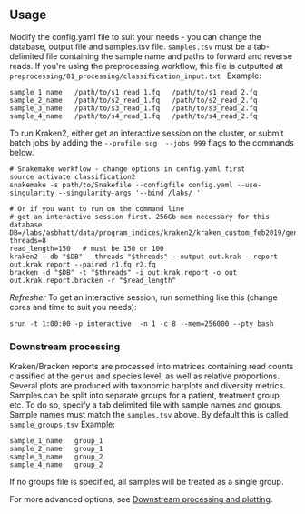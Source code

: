 ## Usage
Modify the config.yaml file to suit your needs - you can change the database, output file and samples.tsv file. `samples.tsv` must be a tab-delimited file containing the sample name and paths to forward and reverse reads. If you're using the preprocessing workflow, this file is outputted at `preprocessing/01_processing/classification_input.txt ` Example:

```
sample_1_name	/path/to/s1_read_1.fq	/path/to/s1_read_2.fq
sample_2_name	/path/to/s2_read_1.fq	/path/to/s2_read_2.fq
sample_3_name   /path/to/s3_read_1.fq   /path/to/s3_read_2.fq
sample_4_name	/path/to/s4_read_1.fq	/path/to/s4_read_2.fq
```

To run Kraken2, either get an interactive session on the cluster, or submit batch jobs by adding the `--profile scg  --jobs 999` flags to the commands below. 

```
# Snakemake workflow - change options in config.yaml first
source activate classification2
snakemake -s path/to/Snakefile --configfile config.yaml --use-singularity --singularity-args '--bind /labs/ '

# Or if you want to run on the command line
# get an interactive session first. 256Gb mem necessary for this database
DB=/labs/asbhatt/data/program_indices/kraken2/kraken_custom_feb2019/genbank_genome_chromosome_scaffold
threads=8
read_length=150   # must be 150 or 100
kraken2 --db "$DB" --threads "$threads" --output out.krak --report out.krak.report --paired r1.fq r2.fq
bracken -d "$DB" -t "$threads" -i out.krak.report -o out out.krak.report.bracken -r "$read_length"
```

_Refresher_ To get an interactive session, run something like this (change cores and time to suit you needs):
```
srun -t 1:00:00 -p interactive  -n 1 -c 8 --mem=256000 --pty bash
```

### Downstream processing
Kraken/Bracken reports are processed into matrices containing read counts classified at the genus and species level, as well as relative proportions. Several plots are produced with taxonomic barplots and diversity metrics. Samples can be split into separate groups for a patient, treatment group, etc. To do so, specify a tab delimited file with sample names and groups. Sample names must match the `samples.tsv` above. By default this is called `sample_groups.tsv` Example:
```
sample_1_name   group_1
sample_2_name   group_1
sample_3_name   group_2
sample_4_name   group_2
```

If no groups file is specified, all samples will be treated as a single group.

For more advanced options, see [Downstream processing and plotting](manual/downstream_plotting.md).